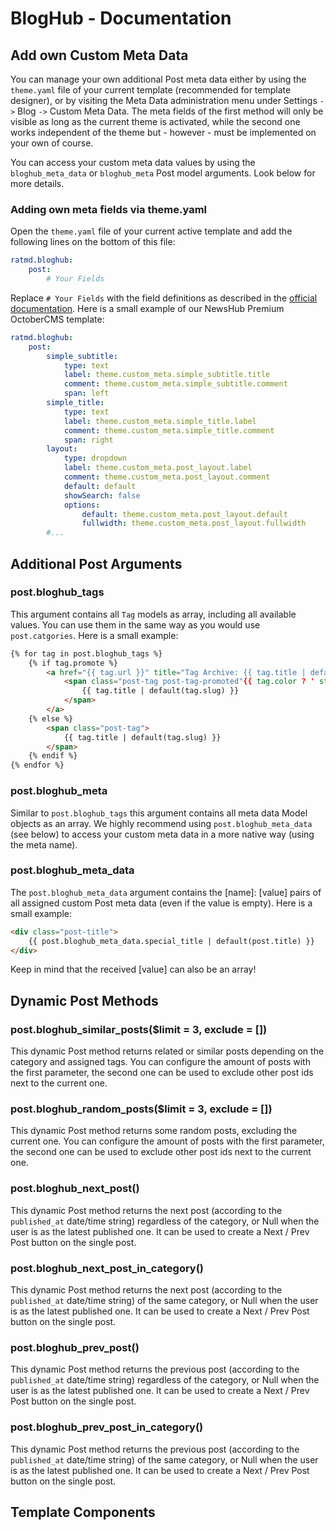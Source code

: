 BlogHub - Documentation
=======================

Add own Custom Meta Data
------------------------

You can manage your own additional Post meta data either by using the `theme.yaml` file of your 
current template (recommended for template designer), or by visiting the Meta Data administration 
menu under Settings `->` Blog `->` Custom Meta Data. The meta fields of the first method will only 
be visible as long as the current theme is activated, while the second one works independent of the 
theme but - however - must be implemented on your own of course.

You can access your custom meta data values by using the `bloghub_meta_data` or `bloghub_meta` 
Post model arguments. Look below for more details.


### Adding own meta fields via theme.yaml

Open the `theme.yaml` file of your current active template and add the following lines on the 
bottom of this file:

```yaml
ratmd.bloghub:
    post:
        # Your Fields
```

Replace `# Your Fields` with the field definitions as described in the [official documentation](https://docs.octobercms.com/3.x/element/definitions.html).
Here is a small example of our NewsHub Premium OctoberCMS template:

```yaml
ratmd.bloghub:
    post:
        simple_subtitle:
            type: text
            label: theme.custom_meta.simple_subtitle.title
            comment: theme.custom_meta.simple_subtitle.comment
            span: left
        simple_title:
            type: text
            label: theme.custom_meta.simple_title.label
            comment: theme.custom_meta.simple_title.comment
            span: right
        layout:
            type: dropdown
            label: theme.custom_meta.post_layout.label
            comment: theme.custom_meta.post_layout.comment
            default: default
            showSearch: false
            options:
                default: theme.custom_meta.post_layout.default
                fullwidth: theme.custom_meta.post_layout.fullwidth
        #...
```


Additional Post Arguments
-------------------------

### post.bloghub_tags

This argument contains all `Tag` models as array, including all available values. You can use them 
in the same way as you would use `post.catgories`. Here is a small example:

```html
{% for tag in post.bloghub_tags %}
    {% if tag.promote %}
        <a href="{{ tag.url }}" title="Tag Archive: {{ tag.title | default(tag.slug) }}">
            <span class="post-tag post-tag-promoted"{{ tag.color ? ' style="background-color: {{ tag.color }}"' : '' }}>
                {{ tag.title | default(tag.slug) }}
            </span>
        </a>
    {% else %}
        <span class="post-tag">
            {{ tag.title | default(tag.slug) }}
        </span>
    {% endif %}
{% endfor %}
```


### post.bloghub_meta

Similar to `post.bloghub_tags` this argument contains all meta data Model objects as an array. We 
highly recommend using `post.bloghub_meta_data` (see below) to access your custom meta data in a 
more native way (using the meta name).


### post.bloghub_meta_data

The `post.bloghub_meta_data` argument contains the \[name\]: \[value\] pairs of all assigned custom Post 
meta data (even if the value is empty). Here is a small example:

```html
<div class="post-title">
    {{ post.bloghub_meta_data.special_title | default(post.title) }}
</div>
```

Keep in mind that the received \[value\] can also be an array!


Dynamic Post Methods
--------------------

### post.bloghub_similar_posts($limit = 3, exclude = [])

This dynamic Post method returns related or similar posts depending on the category and assigned 
tags. You can configure the amount of posts with the first parameter, the second one can be used to 
exclude other post ids next to the current one.


### post.bloghub_random_posts($limit = 3, exclude = [])

This dynamic Post method returns some random posts, excluding the current one. You can configure 
the amount of posts with the first parameter, the second one can be used to exclude other post ids 
next to the current one.


### post.bloghub_next_post()

This dynamic Post method returns the next post (according to the `published_at` date/time string) 
regardless of the category, or Null when the user is as the latest published one. It can be used to 
create a Next / Prev Post button on the single post.


### post.bloghub_next_post_in_category()

This dynamic Post method returns the next post (according to the `published_at` date/time string) 
of the same category, or Null when the user is as the latest published one. It can be used to 
create a Next / Prev Post button on the single post.


### post.bloghub_prev_post()

This dynamic Post method returns the previous post (according to the `published_at` date/time string) 
regardless of the category, or Null when the user is as the latest published one. It can be used to 
create a Next / Prev Post button on the single post.


### post.bloghub_prev_post_in_category()

This dynamic Post method returns the previous post (according to the `published_at` date/time string) 
of the same category, or Null when the user is as the latest published one. It can be used to 
create a Next / Prev Post button on the single post.


Template Components
-------------------

